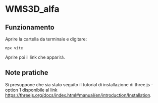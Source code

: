 # WMS3D_alfa

## Funzionamento
Aprire la cartella da terminale e digitare:
```
npx vite
```
Aprire poi il link che apparirà.

## Note pratiche
Si presuppone che sia stato seguito il tutorial di installazione di three.js - option 1 disponibile al link https://threejs.org/docs/index.html#manual/en/introduction/Installation.
